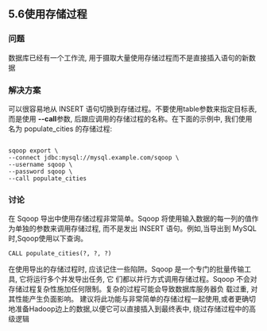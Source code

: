 <h2>5.6使用存储过程</h2>

<h3>问题</h3>
数据库已经有一个工作流, 用于摄取大量使用存储过程而不是直接插入语句的新数据

<h3>解决方案</h3>

可以很容易地从 INSERT 语句切换到存储过程。不要使用table参数来指定目标表, 而是使用 **--call**参数, 后跟应调用的存储过程的名称。在下面的示例中, 我们使用名为 populate_cities 的存储过程:

```

sqoop export \
--connect jdbc:mysql://mysql.example.com/sqoop \
--username sqoop \
--password sqoop \
--call populate_cities

```

<h3>讨论</h3>

在 Sqoop 导出中使用存储过程非常简单。Sqoop 将使用输入数据的每一列的值作为单独的参数来调用存储过程, 而不是发出 INSERT 语句。例如,当导出到 MySQL 时,Sqoop使用以下查询。

```
CALL populate_cities(?, ?, ?)
```

在使用导出的存储过程时, 应该记住一些陷阱。Sqoop 是一个专门的批量传输工具, 它将运行多个并发导出任务, 它
们都以并行方式调用存储过程。Sqoop 不会对存储过程复杂性施加任何限制。复杂的过程可能会导致数据库服务器负
载过重, 对其性能产生负面影响。
建议将此功能与非常简单的存储过程一起使用,或者更确切地准备Hadoop边上的数据,以便它可以直接插入到最终表中,
绕过存储过程中的高级逻辑